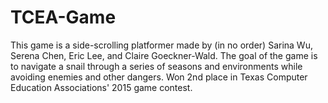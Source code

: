 # TCEA-Game

This game is a side-scrolling platformer made by (in no order) Sarina Wu, Serena Chen, Eric Lee, and Claire Goeckner-Wald.
The goal of the game is to navigate a snail through a series of seasons and environments while avoiding enemies and other
dangers. Won 2nd place in Texas Computer Education Associations' 2015 game contest.
